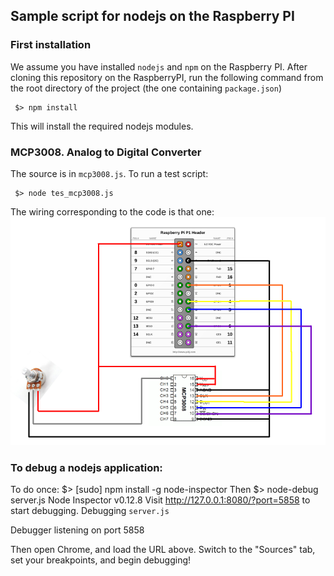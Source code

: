 ## Sample script for nodejs on the Raspberry PI

### First installation
We assume you have installed `nodejs` and `npm` on the Raspberry PI.
After cloning this repository on the RaspberryPI, run the following command from the root directory of the project
(the one containing `package.json`)
```
 $> npm install
```
This will install the required nodejs modules.

### MCP3008. Analog to Digital Converter
The source is in `mcp3008.js`.
To run a test script:
```
 $> node tes_mcp3008.js
```
The wiring corresponding to the code is that one:
![MCP3008 wiring](./mcp3008.png "Wiring")

### To debug a nodejs application:

To do once:
$> [sudo] npm install -g node-inspector
Then
$> node-debug server.js
Node Inspector v0.12.8
Visit http://127.0.0.1:8080/?port=5858 to start debugging.
Debugging `server.js`

Debugger listening on port 5858

Then open Chrome, and load the URL above.
Switch to the "Sources" tab, set your breakpoints, and begin debugging!
